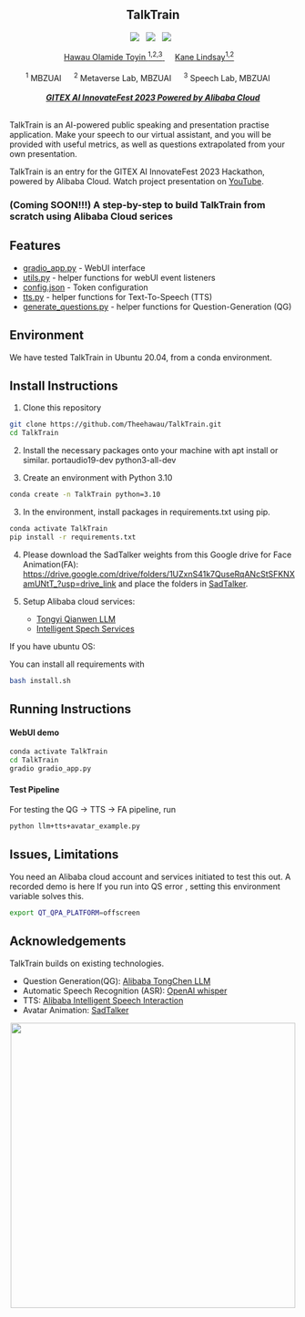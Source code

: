 
<div align="center">
<h2> <strong> TalkTrain </strong> </h2>

<a href='https://youtu.be/Na4XdjN_FaM?si=9K7TArx8PfI4t0jw'><img src='https://img.shields.io/badge/demo-YouTube-red'></a> &nbsp; <a href=''><img src='https://img.shields.io/badge/Alibaba%20Cloud%20-orange'></a> &nbsp; <a href=''><img src='https://img.shields.io/badge/GITEX%20-orange'></a> &nbsp;

<div>
    <a href='https://www.linkedin.com/in/toyinhawau/' target='_blank'>Hawau Olamide Toyin <sup>1,2,3</sup> </a>&emsp;
    <a href='https://www.linkedin.com/in/kanelindsay1/' target='_blank'>Kane Lindsay<sup>1,2</a>&emsp;
</div>
<br>
<div>
    <sup>1</sup> MBZUAI &emsp; <sup>2</sup> Metaverse Lab, MBZUAI &emsp; <sup>3</sup> Speech Lab, MBZUAI &emsp; 
</div>
<br>
<i><strong><a href='https://middle-east.alibabacloud.com/campaign/ai_hackathon#J_9912546380' target='_blank'>GITEX AI InnovateFest 2023 Powered by Alibaba Cloud</a></strong></i>
<br>
<br>
</div>




TalkTrain is an AI-powered public speaking and presentation practise application.
Make your speech to our virtual assistant, and you will be provided with useful metrics, as well as questions extrapolated from your own presentation.

TalkTrain is an entry for the GITEX AI InnovateFest 2023 Hackathon, powered by Alibaba Cloud. Watch project presentation on [YouTube](https://youtu.be/Na4XdjN_FaM?si=9K7TArx8PfI4t0jw).

<h3>  (Coming SOON!!!) A step-by-step to build TalkTrain from scratch using Alibaba Cloud serices </h3>

## Features

- [gradio_app.py]() - WebUI interface
- [utils.py]() - helper functions for webUI event listeners
- [config.json]() - Token configuration
- [tts.py]() - helper functions for Text-To-Speech (TTS)
- [generate_questions.py]() - helper functions for Question-Generation (QG)


## Environment

We have tested TalkTrain in Ubuntu 20.04, from a conda environment.

## Install Instructions

1) Clone this repository

```bash
git clone https://github.com/Theehawau/TalkTrain.git
cd TalkTrain
```

2) Install the necessary packages onto your machine with apt install or similar.
    portaudio19-dev
    python3-all-dev

2) Create an environment with Python 3.10
```bash
conda create -n TalkTrain python=3.10
```

3) In the environment, install packages in requirements.txt using pip.

```bash 
conda activate TalkTrain
pip install -r requirements.txt
```

4) Please download the SadTalker weights from this Google drive for Face Animation(FA):
    https://drive.google.com/drive/folders/1UZxnS41k7QuseRqANcStSFKNXamUNtT_?usp=drive_link
    and place the folders in [SadTalker](../main/SadTalker/).

5) Setup Alibaba cloud services:
    - [Tongyi Qianwen LLM](https://www.alibabacloud.com/blog/alibaba-integrates-llm-tongyi-qianwen-into-taobao-to-refine-e-commerce-searches-for-users_600401)
    - [Intelligent Spech Services](https://www.alibabacloud.com/help/en/intelligent-speech-interaction/latest/activate-service#topic-2572187)

If you have ubuntu OS:

You can install all requirements with 
```bash 
bash install.sh 
```


## Running Instructions


####  WebUI demo
```bash
conda activate TalkTrain
cd TalkTrain
gradio gradio_app.py
```

#### Test Pipeline

For testing the QG -> TTS -> FA pipeline, run  
``` bash 
python llm+tts+avatar_example.py 
``` 


## Issues, Limitations

You need an Alibaba cloud account and services initiated to test this out. A recorded demo is here
If you run into QS error , setting this environment variable solves this.
```bash 
export QT_QPA_PLATFORM=offscreen 
``` 



## Acknowledgements

TalkTrain builds on existing technologies.

- Question Generation(QG): <a href=''> Alibaba TongChen LLM </a> 
- Automatic Speech Recognition (ASR): <a href=''> OpenAI whisper </a>   
- TTS: <a href='https://www.alibabacloud.com/help/en/intelligent-speech-interaction/latest/activate-service#topic-2572187'> Alibaba Intelligent Speech Interaction </a>  
- Avatar Animation: <a href='https://github.com/OpenTalker/SadTalker'> SadTalker </a>  


<div align="center">

<img src='' width='500px'/> </div>